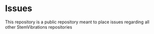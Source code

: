 # Issues

This repository is a public repository meant to place issues regarding all other StemVibrations repositories
